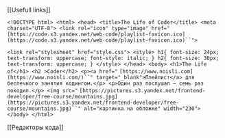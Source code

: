 [[Usefull links]]

  

`<!DOCTYPE html> <html> <head> <title>The Life of Coder</title> <meta charset="UTF-8"> <link rel="icon" type="image" href="` `[https://code.s3.yandex.net/web-code/playlist-favicon.ico](https://code.s3.yandex.net/web-code/playlist-favicon.ico)``">`

`<link rel="stylesheet" href="style.css"> <style> h1{ font-size: 24px; text-transform: uppercase; font-style: italic; } h2{ font-size: 30px; text-transform: uppercase; } </style> </head> <body> <h1>The Life of</h1> <h2 >Coder</h2> <p><a href="` `[https://www.noisli.com](https://www.noisli.com/)``" target="_blank">Плейлист</a> для беспечного занятия кодингом.</p> <p>Один раз послушал — семь раз покодил.</p> <img src="` `[https://pictures.s3.yandex.net/frontend-developer/free-course/mountains.jpg](https://pictures.s3.yandex.net/frontend-developer/free-course/mountains.jpg)``" alt="картинка на обложке" width="230"> </body> </html>`

  

[[Редакторы кода]]